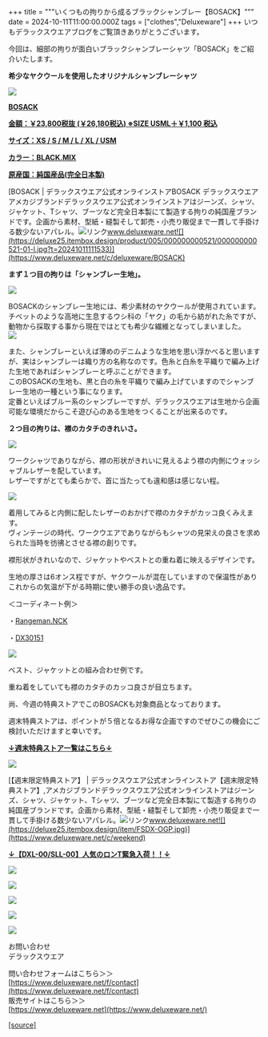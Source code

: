 +++
title = """いくつもの拘りから成るブラックシャンブレー【BOSACK】"""
date = 2024-10-11T11:00:00.000Z
tags = ["clothes","Deluxeware"]
+++
いつもデラックスウエアブログをご覧頂きありがとうございます。  
  
今回は、細部の拘りが面白いブラックシャンブレーシャツ「BOSACK」をご紹介いたします。

**希少なヤクウールを使用したオリジナルシャンブレーシャツ**

[![](https://stat.ameba.jp/user_images/20241011/15/deluxeware/9d/7d/j/o0800100015496566539.jpg)](https://www.deluxeware.net/c/deluxeware/BOSACK)

**[BOSACK](https://www.deluxeware.net/c/deluxeware/BOSACK)**

**[金額：￥23,800税抜 (￥26,180税込) ※SIZE USML＋￥1,100 税込](https://www.deluxeware.net/c/deluxeware/BOSACK)**

**[サイズ：XS / S / M / L / XL / USM](https://www.deluxeware.net/c/deluxeware/BOSACK)**

**[カラー：BLACK.MIX](https://www.deluxeware.net/c/deluxeware/BOSACK)**

**[原産国：純国産品(完全日本製)](https://www.deluxeware.net/c/deluxeware/BOSACK)**

[BOSACK | デラックスウエア公式オンラインストアBOSACK デラックスウエア アメカジブランドデラックスウエア公式オンラインストアはジーンズ、シャツ、ジャケット、Tシャツ、ブーツなど完全日本製にて製造する拘りの純国産ブランドです。企画から素材、型紙・縫製そして卸売・小売り販促まで一貫して手掛ける数少ないアパレル。![リンク](https://c.stat100.ameba.jp/ameblo/symbols/v3.20.0/svg/gray/editor_link.svg)www.deluxeware.net![](https://deluxe25.itembox.design/product/005/000000000521/000000000521-01-l.jpg?t=20241011111533)](https://www.deluxeware.net/c/deluxeware/BOSACK)

**まず１つ目の拘りは「シャンブレー生地」。**

[![](https://stat.ameba.jp/user_images/20241011/15/deluxeware/77/8e/j/o0800080015496566697.jpg)](https://stat.ameba.jp/user_images/20241011/15/deluxeware/77/8e/j/o0800080015496566697.jpg)

BOSACKのシャンブレー生地には、希少素材のヤクウールが使用されています。  
チベットのような高地に生息するウシ科の「ヤク」の毛から紡がれた糸ですが、動物から採取する事から現在ではとても希少な繊維となってしまいました。  
[![](https://stat.ameba.jp/user_images/20241011/15/deluxeware/17/68/j/o0800065515496567641.jpg)](https://stat.ameba.jp/user_images/20241011/15/deluxeware/17/68/j/o0800065515496567641.jpg)  
  
また、シャンブレーといえば薄めのデニムような生地を思い浮かべると思いますが、実はシャンブレーは織り方の名称なのです。色糸と白糸を平織りで編み上げた生地であればシャンブレーと呼ぶことができます。  
このBOSACKの生地も、黒と白の糸を平織りで編み上げていますのでシャンブレー生地の一種という事になります。  
定番といえばブルー系のシャンブレーですが、デラックスウエアは生地から企画可能な環境だからこそ遊び心のある生地をつくることが出来るのです。

**２つ目の拘りは、襟のカタチのきれいさ。**

[![](https://stat.ameba.jp/user_images/20241011/15/deluxeware/5c/06/j/o0800080015496566905.jpg)](https://stat.ameba.jp/user_images/20241011/15/deluxeware/5c/06/j/o0800080015496566905.jpg)

ワークシャツでありながら、襟の形状がきれいに見えるよう襟の内側にウォッシャブルレザーを配しています。  
レザーですがとても柔らかで、首に当たっても違和感は感じない程。

[![](https://stat.ameba.jp/user_images/20241011/15/deluxeware/6d/99/j/o0800080015496566920.jpg)](https://stat.ameba.jp/user_images/20241011/15/deluxeware/6d/99/j/o0800080015496566920.jpg)

着用してみると内側に配したレザーのおかげで襟のカタチがカッコ良くみえます。  
ヴィンテージの時代、ワークウエアでありながらもシャツの見栄えの良さを求められた当時を彷彿とさせる襟の創りです。

襟形状がきれいなので、ジャケットやベストとの重ね着に映えるデザインです。

生地の厚さは6オンス程ですが、ヤクウールが混在していますので保温性がありこれからの気温が下がる時期に使い勝手の良い逸品です。

＜コーディネート例＞

・[Rangeman.NCK](https://www.deluxeware.net/c/dalees/RangemanNCK)

・[DX30151](https://www.deluxeware.net/c/deluxeware/DX30151)

[![](https://stat.ameba.jp/user_images/20241011/15/deluxeware/e1/88/j/o0800100015496571315.jpg)](https://stat.ameba.jp/user_images/20241011/15/deluxeware/e1/88/j/o0800100015496571315.jpg)

ベスト、ジャケットとの組み合わせ例です。

重ね着をしていても襟のカタチのカッコ良さが目立ちます。

尚、今週の特典ストアでこのBOSACKも対象商品となっております。

週末特典ストアは、ポイントが５倍となるお得な企画ですのでぜひこの機会にご検討いただけますと幸いです。

**[↓週末特典ストア一覧はこちら↓](https://www.deluxeware.net/c/weekend)**

[![](https://stat.ameba.jp/user_images/20240913/17/deluxeware/18/35/j/o1200050015485842080.jpg)](https://www.deluxeware.net/c/weekend)

[【週末限定特典ストア】 | デラックスウエア公式オンラインストア【週末限定特典ストア】,アメカジブランドデラックスウエア公式オンラインストアはジーンズ、シャツ、ジャケット、Tシャツ、ブーツなど完全日本製にて製造する拘りの純国産ブランドです。企画から素材、型紙・縫製そして卸売・小売り販促まで一貫して手掛ける数少ないアパレル。![リンク](https://c.stat100.ameba.jp/ameblo/symbols/v3.20.0/svg/gray/editor_link.svg)www.deluxeware.net![](https://deluxe25.itembox.design/item/FSDX-OGP.jpg)](https://www.deluxeware.net/c/weekend)

**[↓【DXL-00/SLL-00】人気のロンT緊急入荷！！↓](https://www.deluxeware.net/)**

[![](https://stat.ameba.jp/user_images/20241007/16/deluxeware/df/96/j/o0800026015495163803.jpg?caw=800)](https://www.deluxeware.net/)

[![](https://stat.ameba.jp/user_images/20240614/12/deluxeware/fb/b4/j/o0800026015451324172.jpg?caw=800)](https://www.deluxeware.net/c/2024FWreserveall)

[![](https://stat.ameba.jp/user_images/20240315/15/deluxeware/04/7f/j/o0800026015413271803.jpg?caw=800)](https://www.instagram.com/deluxeware/?hl=ja)

[![](https://stat.ameba.jp/user_images/20220415/12/deluxeware/3b/ce/j/o0800026015103175481.jpg?caw=800)](https://www.deluxeware.net/f/headstore)

[![](https://stat.ameba.jp/user_images/20220415/12/deluxeware/d7/c6/j/o0800026015103175487.jpg?caw=800)](https://www.deluxeware.net/)

お問い合わせ  
デラックスウエア

問い合わせフォームはこちら＞＞  
[https://www.deluxeware.net/f/contact](https://www.deluxeware.net/f/contact)  
販売サイトはこちら＞＞  
[https://www.deluxeware.net](https://www.deluxeware.net/)

[[source]](https://ameblo.jp/deluxeware/entry-12870857974.html)
